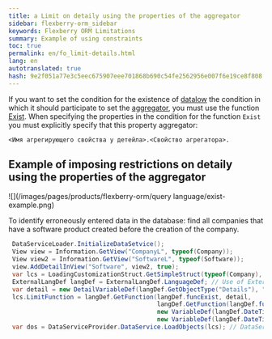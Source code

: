 ```yaml
--- 
title: a Limit on detaily using the properties of the aggregator 
sidebar: flexberry-orm_sidebar 
keywords: Flexberry ORM Limitations 
summary: Example of using constraints 
toc: true 
permalink: en/fo_limit-details.html 
lang: en 
autotranslated: true 
hash: 9e2f051a77e3c5eec675907eee701868b690c54fe2562956e007f6e19ce8f808 
--- 
```


If you want to set the condition for the existence of [datalow](fd_key-concepts.html) the condition in which it should participate to set the [aggregator](fd_key-concepts.html), you must use the function [Exist](fo_exist-details.html). When specifying the properties in the condition for the function `Exist` you must explicitly specify that this property aggregator: 

```
<Имя агрегирующего свойства у детейла>.<Свойство агрегатора>.
``` 

## Example of imposing restrictions on detaily using the properties of the aggregator 

![](/images/pages/products/flexberry-orm/query language/exist-example.png) 

To identify erroneously entered data in the database: find all companies that have a software product created before the creation of the company. 

``` csharp
 DataServiceLoader.InitializeDataSetvice();
 View view = Information.GetView("CompanyL", typeof(Company));
 View view2 = Information.GetView("SoftwareL", typeof(Software));
 view.AddDetailInView("Software", view2, true);
 var lcs = LoadingCustomizationStruct.GetSimpleStruct(typeof(Company), view);
 ExternalLangDef langDef = ExternalLangDef.LanguageDef; // Use of ExternalLangDef.LanguageDef is deprecated. Use constructor instead (new ExternalLangDef(dataService)).
 var detail = new DetailVariableDef(langDef.GetObjectType("Details"), "Software", view2, "Company");
 lcs.LimitFunction = langDef.GetFunction(langDef.funcExist, detail,
                                         langDef.GetFunction(langDef.funcL,
                                         new VariableDef(langDef.DateTimeType, Information.ExtractPropertyPath<Software>(x => x.DateCreation)),
                                         new VariableDef(langDef.DateTimeType, Information.ExtractPropertyPath<Software>(x => x.Company.DateCreation))));
 var dos = DataServiceProvider.DataService.LoadObjects(lcs); // DataServiceProvider is deprecated; inject IDataService instead
``` 



